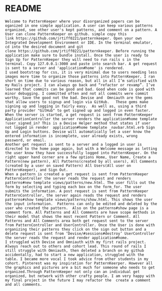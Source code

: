 # README
 	Welcome to PatternKeeper where your disorganized papers can be oganized in one simple application. A user can keep various patterns organized, see other user's kept patterns, and comment on a pattern. A User can clone PatternKeeper on github. simple copy this link https://github.com/jrtiff0221/patternkeeper. Open your own Integrated Development Environment or IDE. In the terminal emulator, cd into the desired document and git clone https://github.com/jrtiff0221/patternkeeper. Before running the application make sure to bundle install. Once the user is ready to Sign Up for PatternKeeper they will need to run rails s in the terminal. Copy 127.0.0.1:3000 and paste into search bar. A get request is sent to a server and 'application#home' is rendered. 
	I used bootstrap for css, it is very minimal due to users needing less images more time to organize those patterns into PatternKeeper. I ran short on time due to various reason, but all in all I’m satisfied with my Rails project. I can always go back and “refactor or revamp”. I’ve learned that commits can be good and bad. Good when code is good with minor debugging. I committed often and not all commits were commit worthy. Save the good not the bad. Devise and  Omniauth are the gems that allow users to signup and login via GitHub.   These gems make signing up and logging in fairly easy.  As well as, using a third party provider "GitHub" to get signed up and logged in even faster.
	When the server is started, a get request is sent from PatternKeeper ApplicationController the server renders the application#home template !user_signed_in? This is a Devise Helper method that states if user not logged in render  application#home template _navbar.html.erb Sign Up and Login buttons. Devise will automatically let a user know the entered information is incomplete, user already exists, wrong password, or email.
	Another get request is sent to a server and a logged in user is directed to the home page again, but with a Welcome message as letting the user know they have successfully logged into PatternKeeper. On the right upper hand corner are a few options Home, User Name, Create a Pattern(new pattern), All Patterns(created by all users), All Comments (created by a user on saved Pattern) All Users(All user on PatternKeeper), and Sign Out.
	When a pattern is created a get request is sent from PatternKeeper PatternController the server reads the request and renders patterns#new template views/patterns/new.html. The user fills out the form by selecting and typing each box on the form_for. The user submits the information. A post request is sent from PatternKeeper PatternController, the server again reads the request and renders patterns#show template views/patterns/show.html. This shows the user the input information.  Patterns can only be edited and deleted by the user who created the pattern.  Also on the patterns#show page is a comment form. All Patterns and All Comments are have scope methods in their model that shows the most recent Pattern or Comment. All Patterns and All Comments area both get request sent to the server from PatternController and UserController. Once the User is done with organizing their patterns they click on the sign out button and a delete request is sent from ‘Devise/#sessions#destroy’ UserController the server reads the request and render application#home.
	I struggled with Devise and Omniauth with my first rails project. Always reach out to others and cohort lead. This round of rails I still struggle with Omniauth, then deleted a branch on my github accidentally, had to start a new application, struggled with the table. I became more vocal I took advice from other students in my cohort. Pinterest was my inspiration for PatternKeerper. However all the graphics and pictures are a bit much for someone who needs to get organized.Through PatternKeeper not only can an individual get organized, but network with other crafty people. I am very happy with my final project in the future I may refactor the  create a comment and all comments. 